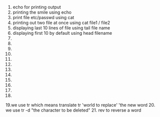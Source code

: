1. echo for printing output
2. printing the smile using echo
3. print file etc/passwd using cat
4. printing out two file at once using cat file1 / file2
5. displaying last 10 lines of file using tail file name
6. displaying first 10 by default using head filename
7.
8.
9.
10.
11.
12.
13.
14.
15.
16.
17.
18.
19.we use tr which means translate tr 'world to replace' 'the new word
20. we use tr -d "the character to be deleted"
21. rev to reverse a word
